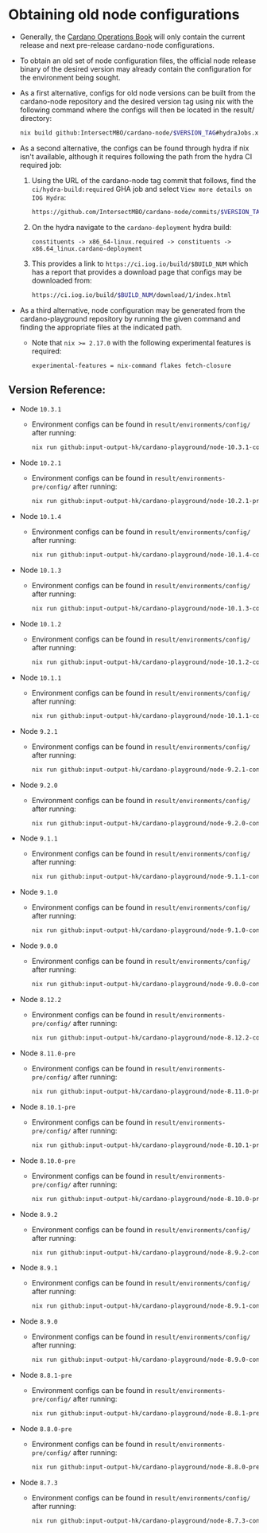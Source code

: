 # Obtaining old node configurations
* Generally, the [Cardano Operations Book](https://book.play.dev.cardano.org)
  will only contain the current release and next pre-release cardano-node
  configurations.

* To obtain an old set of node configuration files, the official node release
  binary of the desired version may already contain the configuration for the
  environment being sought.

* As a first alternative, configs for old node versions can be built from the
  cardano-node repository and the desired version tag using nix with the
  following command where the configs will then be located in the result/
  directory:
  ```bash
  nix build github:IntersectMBO/cardano-node/$VERSION_TAG#hydraJobs.x86_64-linux.cardano-deployment
  ```

* As a second alternative, the configs can be found through hydra if nix isn't
  available, although it requires following the path from the hydra CI required
  job:
  1) Using the URL of the cardano-node tag commit that follows, find the
  `ci/hydra-build:required` GHA job and select `View more details on IOG
  Hydra`:
      ```bash
      https://github.com/IntersectMBO/cardano-node/commits/$VERSION_TAG
      ```

  2) On the hydra navigate to the `cardano-deployment` hydra build:
      ```
      constituents -> x86_64-linux.required -> constituents -> x86.64_linux.cardano-deployment
      ```

  3) This provides a link to `https://ci.iog.io/build/$BUILD_NUM` which has a
  report that provides a download page that configs may be downloaded from:
      ```bash
      https://ci.iog.io/build/$BUILD_NUM/download/1/index.html
      ```

* As a third alternative, node configuration may be generated from the
  cardano-playground repository by running the given command and finding the
  appropriate files at the indicated path.

  * Note that `nix >= 2.17.0` with the following experimental features is
    required:
    ```
    experimental-features = nix-command flakes fetch-closure
    ```

## Version Reference:

* Node `10.3.1`
  * Environment configs can be found in `result/environments/config/` after running:
    ```bash
    nix run github:input-output-hk/cardano-playground/node-10.3.1-config#job-gen-env-config

* Node `10.2.1`
  * Environment configs can be found in `result/environments-pre/config/` after running:
    ```bash
    nix run github:input-output-hk/cardano-playground/node-10.2.1-pre-config#job-gen-env-config

* Node `10.1.4`
  * Environment configs can be found in `result/environments/config/` after running:
    ```bash
    nix run github:input-output-hk/cardano-playground/node-10.1.4-config#job-gen-env-config

* Node `10.1.3`
  * Environment configs can be found in `result/environments/config/` after running:
    ```bash
    nix run github:input-output-hk/cardano-playground/node-10.1.3-config#job-gen-env-config

* Node `10.1.2`
  * Environment configs can be found in `result/environments/config/` after running:
    ```bash
    nix run github:input-output-hk/cardano-playground/node-10.1.2-config#job-gen-env-config

* Node `10.1.1`
  * Environment configs can be found in `result/environments/config/` after running:
    ```bash
    nix run github:input-output-hk/cardano-playground/node-10.1.1-config#job-gen-env-config

* Node `9.2.1`
  * Environment configs can be found in `result/environments/config/` after running:
    ```bash
    nix run github:input-output-hk/cardano-playground/node-9.2.1-config#job-gen-env-config

* Node `9.2.0`
  * Environment configs can be found in `result/environments/config/` after running:
    ```bash
    nix run github:input-output-hk/cardano-playground/node-9.2.0-config#job-gen-env-config

* Node `9.1.1`
  * Environment configs can be found in `result/environments/config/` after running:
    ```bash
    nix run github:input-output-hk/cardano-playground/node-9.1.1-config#job-gen-env-config
    ```

* Node `9.1.0`
  * Environment configs can be found in `result/environments/config/` after running:
    ```bash
    nix run github:input-output-hk/cardano-playground/node-9.1.0-config#job-gen-env-config
    ```

* Node `9.0.0`
  * Environment configs can be found in `result/environments/config/` after running:
    ```bash
    nix run github:input-output-hk/cardano-playground/node-9.0.0-config#job-gen-env-config
    ```

* Node `8.12.2`
  * Environment configs can be found in `result/environments-pre/config/` after running:
    ```bash
    nix run github:input-output-hk/cardano-playground/node-8.12.2-config#job-gen-env-config
    ```

* Node `8.11.0-pre`
  * Environment configs can be found in `result/environments-pre/config/` after running:
    ```bash
    nix run github:input-output-hk/cardano-playground/node-8.11.0-pre-config#job-gen-env-config
    ```

* Node `8.10.1-pre`
  * Environment configs can be found in `result/environments-pre/config/` after running:
    ```bash
    nix run github:input-output-hk/cardano-playground/node-8.10.1-pre-config#job-gen-env-config
    ```

* Node `8.10.0-pre`
  * Environment configs can be found in `result/environments-pre/config/` after running:
    ```bash
    nix run github:input-output-hk/cardano-playground/node-8.10.0-pre-config#job-gen-env-config
    ```

* Node `8.9.2`
  * Environment configs can be found in `result/environments/config/` after running:
    ```bash
    nix run github:input-output-hk/cardano-playground/node-8.9.2-config#job-gen-env-config
    ```

* Node `8.9.1`
  * Environment configs can be found in `result/environments/config/` after running:
    ```bash
    nix run github:input-output-hk/cardano-playground/node-8.9.1-config#job-gen-env-config
    ```

* Node `8.9.0`
  * Environment configs can be found in `result/environments/config/` after running:
    ```bash
    nix run github:input-output-hk/cardano-playground/node-8.9.0-config#job-gen-env-config
    ```

* Node `8.8.1-pre`
  * Environment configs can be found in `result/environments-pre/config/` after running:
    ```bash
    nix run github:input-output-hk/cardano-playground/node-8.8.1-pre-config#job-gen-env-config
    ```

* Node `8.8.0-pre`
  * Environment configs can be found in `result/environments-pre/config/` after running:
    ```bash
    nix run github:input-output-hk/cardano-playground/node-8.8.0-pre-config#job-gen-env-config
    ```

* Node `8.7.3`
  * Environment configs can be found in `result/environments/config/` after running:
    ```bash
    nix run github:input-output-hk/cardano-playground/node-8.7.3-config#job-gen-env-config
    ```

